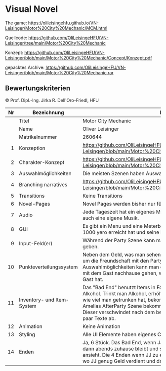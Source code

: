 # Visual Novel 

The game:
https://olileisingehfu.github.io/VN-Leisinger/Motor%20City%20Mechanic/MCM.html

Quellcode:
https://github.com/OliLeisingeHFU/VN-Leisinger/tree/main/Motor%20City%20Mechanic

Konzept:
https://github.com/OliLeisingeHFU/VN-Leisinger/blob/main/Motor%20City%20Mechanic/Concept/Konzept.pdf

gepacktes Archive:
https://github.com/OliLeisingeHFU/VN-Leisinger/blob/main/Motor%20City%20Mechanic.rar

## Bewertungskriterien
© Prof. Dipl.-Ing. Jirka R. Dell'Oro-Friedl, HFU

| Nr | Bezeichnung           | Inhalt                                                                                                                                                                                                                                                                         |
|---:|-----------------------|--------------------------------------------------------------------------------------------------------------------------------------------------------------------------------------------------------------------------------------------------------------------------------|
|    | Titel                 | Motor City Mechanic
|    | Name                  | Oliver Leisinger
|    | Matrikelnummer        | 260644
|  1 | Konzeption     | https://github.com/OliLeisingeHFU/VN-Leisinger/blob/main/Motor%20City%20Mechanic/Concept/Konzept.pdf                                                                                                                          |
|  2 | Charakter-Konzept     | https://github.com/OliLeisingeHFU/VN-Leisinger/blob/main/Motor%20City%20Mechanic/Concept/Konzept.pdf                                                                                                                                                                                |
|  3 | Auswahlmöglichkeiten | Die meisten Szenen haben Auswahlmöglichkeiten                                                                                                                                                     |
|  4 | Branching narratives      | https://github.com/OliLeisingeHFU/VN-Leisinger/blob/main/Motor%20City%20Mechanic/Concept/Konzept.pdf                                                                                                                                                          |
|  5 | Transitions            | Keine Transitions                                                                                                                                                      |
|  6 | Novel-Pages            | Novel Pages werden bisher nur für credits und End-Szene verwendet.                                                                                                                                                          |
|  7 |         Audio         | Jede Tageszeit hat ein eigenes Musikstück. Die Partyszene hat dazu auch eine eigene Musik.                                                                                                                                                 |
|  8 |         GUI            | Es gibt ein Menu und eine Meterbar, die anzeigt, ob JJ das Ziel von 1000 yero erreicht hat und seine Rechnungen zahlen kann.                                                                                                                                                                    |
|  9 | Input-Feld(er)          | Während der Party Szene kann man dem Hasen von Yuri einen Namen geben.                                                                                                                                                                   |
|  10 | Punkteverteilungssystem     | Neben dem Geld, was man sehen kann, gibt es versteckte Parameter, um die Freundschaft mit den Party-Gästen festzulegen. Durch Auswahlmöglichkeiten kann man diesen Wert erhöhen/verringern und mit dem Gast nachhause gehen, wenn man genug Punkte bei diesem Gast hat.                                                                                                                                                             |
|  11 | Inventory- und Item-System     | Das "Bad End" benutzt Items in Form von einer bestimmten Menge Alkohol. Trinkt man Alkohol, erhöht sich der "drunk" Wert. Je nachdem, wie viel man getrunken hat, bekommt man ein anderes Ergebnis. In Amelias AfterParty Szene bekommt JJ mysteriösen Anime Merch. Dieser verschwindet nach dem benutzen nicht, und spielt dabei nur ein paar Texte ab.                                                                                                                                                             |
| 12 | Animation     | Keine Animation                                                                                                                                                                 |
| 13 | Styling          | Alle UI Elemente haben eigenes CSS Styling.                                                                                                                                                                                 |
| 14 | Enden          | Ja, 6 Stück. Das Bad End, wenn JJ Amelias Reparatur falsch macht, dann abends zuhause bleibt und sich die Ergebnisse des Rennens ansieht. Die 4 Enden wenn JJ zu einem der Party Gäste geht. Das Ende, wo JJ genug Geld verdient und das Appartement behält.                                                                                                                                                                             |
<br>